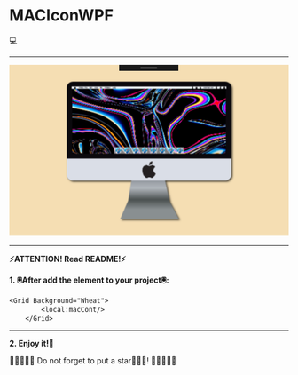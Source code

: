 # MACIconWPF
💻
____
![Image alt](https://github.com/vadimsmerekooo/MACIconWPF/raw/master/MAC.png)
____
**⚡ATTENTION! Read README!⚡**

**1. 🖲️After add the element to your project🖲️:**
```
<Grid Background="Wheat">
        <local:macCont/>
    </Grid>
```
____
**2. Enjoy it!🥳**

🌟🌟🌟🌟🌟 Do not forget to put a star👨🏽‍💻! 🌟🌟🌟🌟🌟
